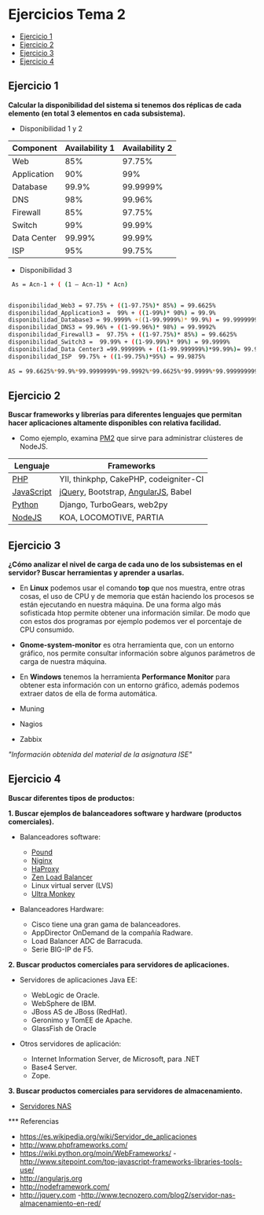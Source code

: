 # Ejercicios Tema 2 
- [Ejercicio 1](#ejercicio-1)
- [Ejercicio 2](#ejercicio-2)
- [Ejercicio 3](#ejercicio-3)
- [Ejercicio 4](#ejercicio-4)

## Ejercicio 1
**Calcular la disponibilidad del sistema si tenemos dos réplicas de cada elemento (en total 3 elementos en cada subsistema).**

-  Disponibilidad 1 y 2

 Component    | Availability 1| Availability 2 
 -----------  | ------------  | ----------- 
 Web          | 85% 	      | 97.75% 
 Application  | 90% 	      | 99% 
 Database     | 99.9% 	      | 99.9999% 
 DNS          | 98% 	      | 99.96% 
 Firewall     | 85%           | 97.75% 
 Switch       | 99%           | 99.99% 
 Data Center  | 99.99%        | 99.99% 
 ISP          | 95%           | 99.75% 

- Disponibilidad 3 

```sh
 As = Acn-1 + ( (1 – Acn-1) * Acn)
```
```sh

disponibilidad_Web3 = 97.75% + ((1-97.75%)* 85%) = 99.6625% 
disponibilidad_Application3 =  99% + ((1-99%)* 90%) = 99.9% 
disponibilidad_Database3 = 99.9999% +((1-99.9999%)* 99.9%) = 99.9999999% 
disponibilidad_DNS3 = 99.96% + ((1-99.96%)* 98%) = 99.9992% 
disponibilidad_Firewall3 =  97.75% + ((1-97.75%)* 85%) = 99.6625% 
disponibilidad_Switch3 =  99.99% + ((1-99.99%)* 99%) = 99.9999% 
disponibilidad_Data Center3 =99.999999% + ((1-99.999999%)*99.99%)= 99.9999999999% 
disponibilidad_ISP  99.75% + ((1-99.75%)*95%) = 99.9875% 
 
AS = 99.6625%*99.9%*99.9999999%*99.9992%*99.6625%*99.9999%*99.9999999999%*99.9875%=99.2135165%
```
## Ejercicio 2
**Buscar frameworks y librerías para diferentes lenguajes que permitan hacer aplicaciones altamente disponibles con relativa facilidad.**
- Como ejemplo, examina [PM2](https://github.com/Unitech/pm2) que sirve para administrar clústeres de NodeJS.

Lenguaje            | Frameworks
----------------    |--------------
[PHP][PHP]          | YII, thinkphp, CakePHP, codeigniter-CI
[JavaScript][JAVA]  | [jQuery], Bootstrap,  [AngularJS], Babel
[Python][PYTHON]    | Django, TurboGears, web2py
[NodeJS][NODE]	    | KOA, LOCOMOTIVE, PARTIA


## Ejercicio 3
**¿Cómo analizar el nivel de carga de cada uno de los subsistemas en el servidor? Buscar herramientas y aprender a usarlas.**

- En **Linux** podemos usar el comando **top** que nos muestra, entre otras cosas, el uso de CPU y de memoria que están haciendo los procesos se están ejecutando en nuestra máquina. De una forma algo más sofisticada htop permite obtener una información similar. De modo que con estos dos programas por ejemplo podemos ver el porcentaje de CPU consumido.

- **Gnome-system-monitor** es otra herramienta que, con un entorno gráfico, nos permite consultar información sobre algunos parámetros de carga de nuestra máquina.

- En **Windows** tenemos la herramienta **Performance Monitor** para obtener esta información con un entorno gráfico, además podemos extraer datos de ella de forma automática.

- Muning 
- Nagios
- Zabbix

*"Información obtenida del material de la asignatura ISE"*
   
## Ejercicio 4
**Buscar diferentes tipos de productos:**

**1. Buscar ejemplos de balanceadores software y hardware (productos comerciales).**

  - Balanceadores software:

    - [Pound](http://www.apsis.ch/pound)
    - [Niginx](http://wiki.nginx.org/NginxEs)
    - [HaProxy](http://www.haproxy.org/)
    - [Zen Load Balancer](http://www.zenloadbalancer.com/)
    - Linux virtual server (LVS)
    - [Ultra Monkey](http://www.ultramonkey.org/)

  - Balanceadores Hardware:
 
    - Cisco tiene una gran gama de balanceadores. 
    - AppDirector OnDemand de la compañía Radware.
    - Load Balancer ADC de Barracuda.
    - Serie BIG-IP de F5.

**2. Buscar productos comerciales para servidores de aplicaciones.** 

  - Servidores de aplicaciones Java EE:

     - WebLogic de Oracle.
     - WebSphere de IBM.
     - JBoss AS de JBoss (RedHat).
     - Geronimo y TomEE de Apache.
     - GlassFish de Oracle

  - Otros servidores de aplicación:

     - Internet Information Server, de Microsoft, para .NET
     - Base4 Server.
     - Zope.

**3. Buscar productos comerciales para servidores de almacenamiento.**
   - [Servidores NAS](http://qloudea.com/servidor-nas)



*** Referencias

- https://es.wikipedia.org/wiki/Servidor_de_aplicaciones
- http://www.phpframeworks.com/
- https://wiki.python.org/moin/WebFrameworks/
-http://www.sitepoint.com/top-javascript-frameworks-libraries-tools-use/
- http://angularjs.org
- http://nodeframework.com/
- http://jquery.com
-http://www.tecnozero.com/blog2/servidor-nas-almacenamiento-en-red/

[PHP]:http://www.phpframeworks.com/
[JAVA]:http://www.sitepoint.com/top-javascript-frameworks-libraries-tools-use/
[PYTHON]:https://wiki.python.org/moin/WebFrameworks/
[NODE]:http://nodeframework.com/
[jQuery]: <http://jquery.com>
[AngularJS]: <http://angularjs.org>
